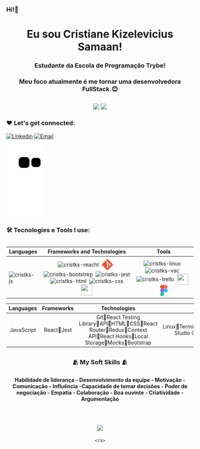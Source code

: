 ### Hi!👋
 <h1 align="center">Eu sou Cristiane Kizelevicius Samaan!</h1>
 
 <h3 align="center">Estudante da Escola de Programação Trybe!</h3>
 
 <h3 align="center">Meu foco atualmente é me tornar uma desenvolvedora FullStack.😊<h3>
 
## 

<div align="center">
	
  <a><img height="180em" src="https://github-readme-stats.vercel.app/api?username=cristks&show_icons=true&theme=cobalt"/></a>
   <a><img height="180em" src="https://github-readme-stats.vercel.app/api/top-langs/?username=cristks&layout=compact&theme=cobalt"/></a>
  </div>
  
  ### ❤️ Let's get connected:
  [![Linkedin](https://img.shields.io/badge/LinkedIn-0077B5?style=for-the-badge&logo=linkedin&logoColor=white)](https://www.linkedin.com/in/cristiane-kizelevicius-samaan-7a2208239/)
   [![Email](https://img.shields.io/badge/Gmail-D14836?style=for-the-badge&logo=gmail&logoColor=white)](cristiane@samaan.com.br)
   
   ![snake gif](https://github.com/Cristks/Cristks/blob/output/github-contribution-grid-snake.svg)
  
  ### 🛠️ Tecnologies e Tools I use:
  
  ##

<div id='lojc' align="center">

| Languages  | Frameworks and Technologies | Tools |  
|---|---|---|
|<div id='lojc' align="center">
 <img align="center" alt="cristks-js" height="30" width="40" src="https://cdn.jsdelivr.net/gh/devicons/devicon/icons/javascript/javascript-original.svg"/></div>|<div id='lojc' align="center"><img align="center" alt="cristks-reacht" height="30" width="30" src="https://cdn.jsdelivr.net/gh/devicons/devicon/icons/react/react-original.svg" />&nbsp;&nbsp;<img src="https://github.com/devicons/devicon/blob/master/icons/git/git-original.svg" align="center" width="30" height="30"/>&nbsp;&nbsp;<img align="center" alt="cristks-bootstrep" height="30" width="30" src="https://cdn.jsdelivr.net/gh/devicons/devicon/icons/bootstrap/bootstrap-original.svg">&nbsp;&nbsp;<img align="center" alt="cristks-jest" height="30" width="30" src="https://cdn.jsdelivr.net/gh/devicons/devicon/icons/jest/jest-plain.svg">&nbsp;&nbsp;<img align="center" alt="cristks-html" height="30" width="30" src="https://cdn.jsdelivr.net/gh/devicons/devicon/icons/html5/html5-original.svg" />&nbsp;&nbsp;<img align="center" alt="cristks-css" height="30" width="30" src="https://cdn.jsdelivr.net/gh/devicons/devicon/icons/css3/css3-original.svg" />&nbsp;&nbsp;<img src="https://cdn.jsdelivr.net/gh/devicons/devicon/icons/npm/npm-original-wordmark.svg" width="30" height="30"/></div>|<div id='lojc' align="center"><img align="center" alt="cristks-linux" height="30" width="30" src="https://cdn.jsdelivr.net/gh/devicons/devicon/icons/linux/linux-original.svg" />&nbsp;&nbsp;<img align="center" alt="cristks-vsc" height="30" width="30" src="https://cdn.jsdelivr.net/gh/devicons/devicon/icons/vscode/vscode-original.svg">&nbsp;&nbsp;<img align="center" alt="cristks-trello" height="30" width="30" src="https://cdn.jsdelivr.net/gh/devicons/devicon/icons/trello/trello-plain.svg" >&nbsp;&nbsp;<img src="https://img.icons8.com/color/344/bash.png" width="30" height="30" align="center" background-color="white" />&nbsp;&nbsp;<img src="https://github.com/devicons/devicon/blob/master/icons/figma/figma-original.svg" width="30" height="30" align="center"/></div>|
  
   
 
    
<div id='lojc' align="center">

| Languages  | Frameworks | Technologies | Tools | 
|---|---|---|---|
|<div id='lojc' align="center"><span>JavaScript</span></div>|<div id='lojc' align="center"><span>React🔸Jest</span></div>|<div id='lojc' align="center"><span>Git🔸React Testing Library🔸API🔸HTML🔸CSS🔸React Router🔸Redux🔸Context API🔸React Hooks🔸Local Storage🔸Mocks🔸Bootstrap</span></div>|<div id='lojc' align="center"><span>Linux🔸Terminal🔸Bash🔸GitHub🔸Visual Studio Code🔸Figma 🔸 Trello </span></div>|
  											     
																	     
   


## 

<div>
	<h3 align="center">
		🫂
		 My Soft Skills 
		🫂
	<h3>
	<h4 align="center"> Habilidade de liderança - Desenvolvimento da equipe - Motivação - Comunicação - Influência -Capacidade de tomar decisões -
        Poder de negociação - Empatia - Colaboração - Boa ouvinte - Criatividade - Argumentação <h4>
</div>
	
##
		
			  
<div align="center">
	</br>
<p align="center">   <img alingn="center" src="https://profile-counter.glitch.me/Cristks/count.svg" /></p>

	</a>
                                                                                                                                   
